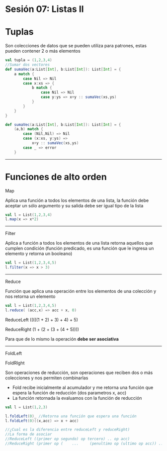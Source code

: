 # Sesión 07: Listas II

# Tuplas

Son colecciones de datos que se pueden utiliza para patrones, estas pueden contener 2 o más elementos

```scala
val tupla = (1,2,3,4)
//Sumar dos vectores
def sumaVec(a:List[Int], b:List[Int]): List[Int] = {
	a match {
		case Nil => Nil
		case x:xs => {
			b match {
				case Nil => Nil
				case y:ys => x+y :: sumaVec(xs,ys)
			}
		}
	}
}

def sumaVec(a:List[Int], b:List[Int]): List[Int] = {
	(a,b) match {
		case (Nil,Nil) => Nil
		case (x:xs, y:ys) =>
			x+y :: sumaVec(xs,ys)
		case _ => error
	}
```

---

# Funciones de alto orden

Map

Aplica una función a todos los elementos de una lista, la función debe aceptar un sólo argumento y su salida debe ser igual tipo de la lista 

```scala
val l = List(1,2,3,4)
l.map(x => x*2)
```

---

Filter

Aplica a función a todos los elementos de una lista retorna aquellos que cumplen condición (función predicado, es una función que le ingresa un elemento y retorna un booleano)

```scala
val l = List(1,2,3,4,5)
l.filter(x => x > 3)
```

---

Reduce

Función que aplica una operación entre los elementos de una colección y nos retorna un elemento

```scala
val l = List(1,2,3,4,5)
l.reduce( (acc,x) => acc + x, 0)
```

ReduceLeft (((((1 + 2) + 3) + 4) + 5)

ReduceRight (1 + (2 + (3 + (4 + 5))))

Para que de lo mismo la operación **debe ser asociativa**

---

FoldLeft

FoldRIght

Son operaciones de reducción, son operaciones que reciben dos o más colecciones y nos permiten combinarlas

- Fold recibe inicialmente al acumulador y me retorna una función que espera la función de reducción (dos parametros x, acc)
- La función retornada la evaluamos con la función de reducción

```scala
val l = List(1,2,3)

l.foldLeft(0)_ //Retorna una función que espera una función
l.foldLeft(0)((x,acc) => x + acc)

//¿Cual es la diferencia entre reduceLeft y reduceRight)
//La forma de asociar
//ReduceLeft ((primer op segundo) op tercero) .. op acc)
//ReduceRight (primer op (    ...     (penultimo op (ultimo op acc)) ...)
```